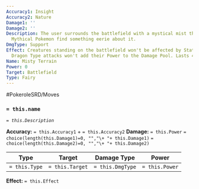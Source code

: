 ```yaml
---
Accuracy1: Insight
Accuracy2: Nature
Damage1: ''
Damage2: ''
Description: The user surrounds the battlefield with a mystical mist that feels protective.
  Mythical Pokemon find something eerie about it.
DmgType: Support
Effect: Creatures standing on the battlefield won't be affected by Status Ailments.
  Dragon Type attacks won't add their Power to the Damage Pool. Lasts 4 Rounds.
Name: Misty Terrain
Power: 0
Target: Battlefield
Type: Fairy
---
```


#PokeroleSRD/Moves

### `= this.name` 
*`= this.Description`*

**Accuracy:** `= this.Accuracy1` + `= this.Accuracy2`
**Damage:** `= this.Power` `= choice(length(this.Damage1)=0, "","\+ "+ this.Damage1)` `= choice(length(this.Damage2)=0, "","\+ "+ this.Damage2)`

| Type          | Target          | Damage Type          | Power          |
| ------------- | --------------- | ---------------- | -------------- |
| `= this.Type` | `= this.Target` | `= this.DmgType` | `= this.Power` | 

**Effect:** `= this.Effect`